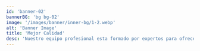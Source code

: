 ```yaml
---
id: 'banner-02'
bannerBG: 'bg bg-02'
image: '/images/banner/inner-bg/1-2.webp'
alt: 'Banner Image'
title: 'Mejor Calidad'
desc: 'Nuestro equipo profesional esta formado por expertos para ofrecerte el mejor servicio'
---
```

